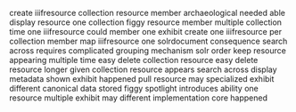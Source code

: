 create iiifresource collection resource member archaeological needed able display resource one collection figgy resource member multiple collection time one iiifresource could member one exhibit create one iiifresource per collection member map iiifresource one solrdocument consequence search across requires complicated grouping mechanism solr order keep resource appearing multiple time easy delete collection resource easy delete resource longer given collection resource appears search across display metadata shown exhibit happened pull resource may specialized exhibit different canonical data stored figgy spotlight introduces ability one resource multiple exhibit may different implementation core happened